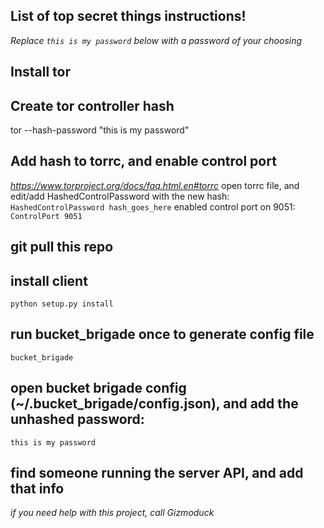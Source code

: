 ## List of top secret things instructions!
*Replace `this is my password` below with a password of your choosing*

## Install tor

## Create tor controller hash
tor --hash-password "this is my password"

## Add hash to torrc, and enable control port
*https://www.torproject.org/docs/faq.html.en#torrc*
open torrc file, and edit/add HashedControlPassword with the new hash:
`HashedControlPassword hash_goes_here`
enabled control port on 9051:
`ControlPort 9051`

## git pull this repo

## install client
`python setup.py install`

## run bucket_brigade once to generate config file
`bucket_brigade`

## open bucket brigade config (~/.bucket_brigade/config.json), and add the unhashed password:
`this is my password`

## find someone running the server API, and add that info


*if you need help with this project, call Gizmoduck*

